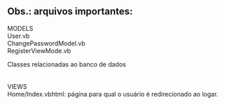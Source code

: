 ## Obs.: arquivos importantes:

MODELS <br/>
User.vb <br/>
ChangePasswordModel.vb <br/>
RegisterViewMode.vb <br/>

Classes relacionadas ao banco de dados <br/>
<br/><br/>
VIEWS<br/>
Home/Index.vbhtml: página para qual o usuário é redirecionado ao logar.

